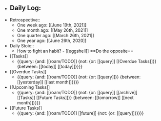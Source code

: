 - Daily Log:
    - 
- Retrospective::
    - One week ago: [[June 19th, 2021]]
    - One month ago: [[May 26th, 2021]]
    - One quarter ago: [[March 26th, 2021]]
    - One year ago: [[June 26th, 2020]]
- Daily Stoic::
    - How to fight an habit? - [[eggshell]] ==Do the opposite==
- [[Tasks]]
    - {{query: {and: [[roam/TODO]] {not: {or: [[query]] [[Overdue Tasks]]}} {between: [[today]] [[today]]}}}}
- [[Overdue Tasks]]
    - {{query: {and: [[roam/TODO]] {not: {or: [[query]]}} {between: [[yesterday]] [[last month]]}}}}
- [[Upcoming Tasks]]
    - {{query: {and: [[roam/TODO]] {not: {or: [[query]] [[archive]] [[Tasks]] [[Future Tasks]]}} {between: [[tomorrow]] [[next month]]}}}}
- [[Future Tasks]]
    - {{query: {and: [[roam/TODO]] [[future]] {not: {or: [[query]]}}}}}
